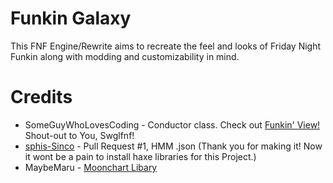 # Funkin Galaxy
This FNF Engine/Rewrite aims to recreate the feel and looks of Friday Night Funkin along with modding and customizability in mind.

# Credits
- SomeGuyWhoLovesCoding - Conductor class. Check out [Funkin' View!](https://github.com/SomeGuyWhoLovesCoding/FNF-PeoteView)  Shout-out to You, Swglfnf!
- [sphis-Sinco](https://github.com/sphis-Sinco) - Pull Request #1, HMM .json (Thank you for making it! Now it wont be a pain to install haxe libraries for this Project.)
- MaybeMaru - [Moonchart Libary](https://github.com/MaybeMaru/moonchart)